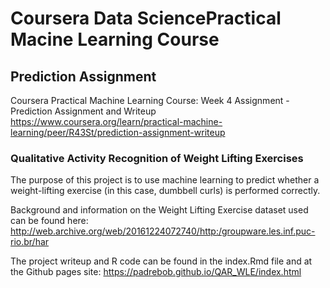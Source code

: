 # Coursera Data SciencePractical Macine Learning Course
## Prediction Assignment

Coursera Practical Machine Learning Course: Week 4 Assignment - Prediction Assignment and Writeup
https://www.coursera.org/learn/practical-machine-learning/peer/R43St/prediction-assignment-writeup


### Qualitative Activity Recognition of Weight Lifting Exercises

The purpose of this project is to use machine learning to predict whether a weight-lifting exercise (in this case, dumbbell curls) is performed correctly.

Background and information on the Weight Lifting Exercise dataset used can be found here:
http://web.archive.org/web/20161224072740/http:/groupware.les.inf.puc-rio.br/har

The project writeup and R code can be found in the index.Rmd file and at the Github pages site:
https://padrebob.github.io/QAR_WLE/index.html
